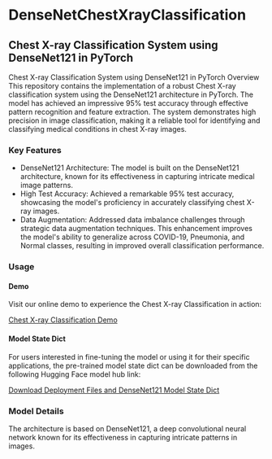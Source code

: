 # DenseNetChestXrayClassification

## Chest X-ray Classification System using DenseNet121 in PyTorch

Chest X-ray Classification System using DenseNet121 in PyTorch
Overview
This repository contains the implementation of a robust Chest X-ray classification system using the DenseNet121 architecture in PyTorch. The model has achieved an impressive 95% test accuracy through effective pattern recognition and feature extraction. The system demonstrates high precision in image classification, making it a reliable tool for identifying and classifying medical conditions in chest X-ray images.

### Key Features

- DenseNet121 Architecture: The model is built on the DenseNet121 architecture, known for its effectiveness in capturing intricate medical image patterns.
- High Test Accuracy: Achieved a remarkable 95% test accuracy, showcasing the model's proficiency in accurately classifying chest X-ray images.
- Data Augmentation: Addressed data imbalance challenges through strategic data augmentation techniques. This enhancement improves the model's ability to generalize across COVID-19, Pneumonia, and Normal classes, resulting in improved overall classification performance.

### Usage

#### Demo

Visit our online demo to experience the Chest X-ray Classification in action:

[Chest X-ray Classification Demo](<https://huggingface.co/spaces/Keetawan/DenseNet121_ChestXray_Classifier>)

#### Model State Dict

For users interested in fine-tuning the model or using it for their specific applications, the pre-trained model state dict can be downloaded from the following Hugging Face model hub link:

[Download Deployment Files and DenseNet121 Model State Dict](https://huggingface.co/spaces/Keetawan/DenseNet121_ChestXray_Classifier/tree/main)


### Model Details

The architecture is based on DenseNet121, a deep convolutional neural network known for its effectiveness in capturing intricate patterns in images.
